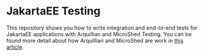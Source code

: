 # JakartaEE Testing

This repository shows you how to write integration and end-to-end tests for JakartaEE applications with Arquillian and MicroShed Testing. You can be found more detail about how Arquillian and MicroShed are work in [this article](https://medium.com/@hakdogan/how-to-write-embedded-integration-and-e2e-tests-for-jakartaee-6373931cbb94).